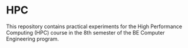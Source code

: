 # HPC

This repository contains practical experiments for the High Performance Computing (HPC) course in the 8th semester of the BE Computer Engineering program. 
